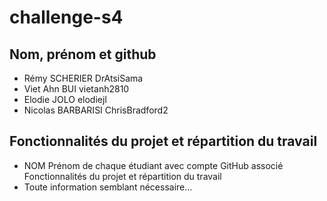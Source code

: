 # challenge-s4

## Nom, prénom et github
- Rémy SCHERIER DrAtsiSama
- Viet Ahn BUI vietanh2810
- Elodie JOLO elodiejl
- Nicolas BARBARISI ChrisBradford2

## Fonctionnalités du projet et répartition du travail

- NOM Prénom de chaque étudiant avec compte GitHub associé Fonctionnalités du projet et répartition du travail
- Toute information semblant nécessaire...